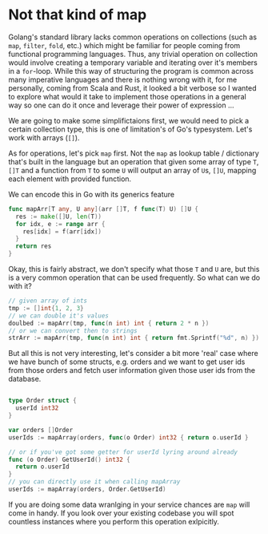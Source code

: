 # Not that kind of map

Golang's standard library lacks common operations on collections (such as `map`, `filter`, `fold`, etc.) which might be familiar for people coming from functional programming languages. Thus, any trivial operation on collection would involve creating a temporary variable and iterating over it's members in a `for`-loop. While this way of structuring the program is common across many imperative languages and there is nothing wrong with it, for me personally, coming from Scala and Rust, it looked a bit verbose so I wanted to explore what would it take to implement those operations in a general way so one can do it once and leverage their power of expression ...

We are going to make some simplifictaions first, we would need to pick a certain collection type, this is one of limitation's of Go's typesystem. Let's work with arrays (`[]`).

As for operations, let's pick `map` first. Not the `map` as lookup table / dictionary that's built in the language but an operation that given some array of type `T`, `[]T` and a function from `T` to some `U` will output an array of `U`s, `[]U`, mapping each element with provided function.

We can encode this in Go with its generics feature

```go
func mapArr[T any, U any](arr []T, f func(T) U) []U {
  res := make([]U, len(T))
  for idx, e := range arr {
    res[idx] = f(arr[idx])
  }
  return res
}
```

Okay, this is fairly abstract, we don't specify what those `T` and `U` are, but this is a very common operation that can be used frequently. So what can we do with it?

```go
// given array of ints
tmp := []int{1, 2, 3}
// we can double it's values
doulbed := mapArr(tmp, func(n int) int { return 2 * n })
// or we can convert then to strings
strArr := mapArr(tmp, func(n int) int { return fmt.Sprintf("%d", n) })
```

But all this is not very interesting, let's consider a bit more 'real' case where we have bunch of some structs, e.g. orders and we want to get user ids from those orders and fetch user information given those user ids from the database.

```go

type Order struct {
  userId int32
}

var orders []Order
userIds := mapArray(orders, func(o Order) int32 { return o.userId }

// or if you've got some getter for userId lyring around already
func (o Order) GetUserId() int32 {
  return o.userId
}
// you can directly use it when calling mapArray
userIds := mapArray(orders, Order.GetUserId)
```

If you are doing some data wranlging in your service chances are `map` will come in handy. If you look over your existing codebase you will spot countless instances where you perform this operation exlpicitly.
